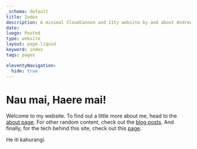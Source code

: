 ```yaml
---
_schema: default
title: Index
description: A minimal CloudCannon and 11ty website by and about Andrew Long.
date:
luogo: Posted
type: website
layout: page.liquid
keyword: index
tags: pages

eleventyNavigation:
  hide: true
---
```

# Nau mai, Haere mai!

Welcome to my website. To find out a little more about me, head to the [about page](/about.html). For other random content, check out the [blog posts](/pages/blog/ "Index page for all blog posts."). And finally, for the tech behind this site, check out this [page](/site.html "Details about the tech used to build this website.").

He iti kahurangi.

<!-- Small in size is contrasted with great in value or beauty -->